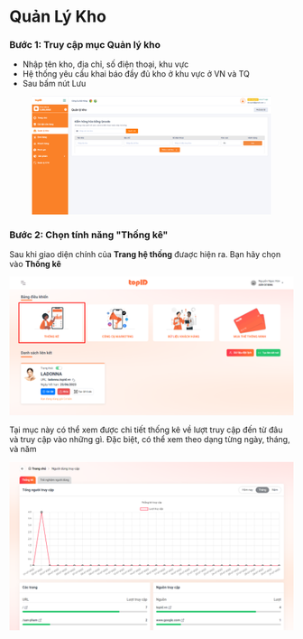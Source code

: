# Quản Lý Kho

### Bước 1: Truy cập mục Quản lý kho

* Nhập tên kho, địa chỉ, số điện thoại, khu vực
* Hệ thống yêu cầu khai báo đầy đủ kho ở khu vực ở VN và TQ &#x20;
* Sau bấm nút Lưu

<figure><img src="../.gitbook/assets/image (35).png" alt=""><figcaption></figcaption></figure>

### Bước 2: Chọn tính năng "Thống kê"

Sau khi giao diện chính của **Trang hệ thống** đưaợc hiện ra. Bạn hãy chọn vào **Thống kê**&#x20;

![](<../.gitbook/assets/image (16) (1).png>)

Tại mục này có thể xem được chi tiết thống kê về lượt truy cập đến từ đâu và truy cập vào những gì. Đặc biệt, có thể xem theo dạng từng ngày, tháng, và năm

![](<../.gitbook/assets/image (6) (1) (1).png>)

